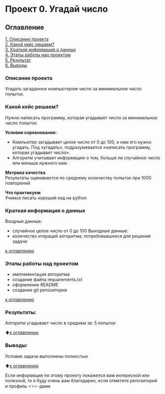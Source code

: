 # Проект 0. Угадай число

## Оглавление  
[1. Описание проекта](./README.md#Описание-проекта)  
[2. Какой кейс решаем?](./README.md#Какой-кейс-решаем)  
[3. Краткая информация о данных](./README.md#Краткая-информация-о-данных)  
[4. Этапы работы над проектом](./README.md#Этапы-работы-над-проектом)  
[5. Результат](./README.md#Результат)    
[6. Выводы](./README.md#Выводы) 

### Описание проекта    
Угадать загаданное компьютером число за минимальное число попыток.


### Какой кейс решаем?    
Нужно написать программу, которая угадывает число за минимальное число попыток

**Условия соревнования:**  
- Компьютер загадывает целое число от 0 до 100, и нам его нужно угадать. Под «угадать», подразумевается «написать программу, которая угадывает число».
- Алгоритм учитывает информацию о том, больше ли случайное число или меньше нужного нам.

**Метрика качества**     
Результаты оцениваются по среднему количеству попыток при 1000 повторений

**Что практикуем**     
Учимся писать хороший код на python


### Краткая информация о данных
Входные данные:
- случайное целое число от 0 до 100
Выходные данные:
- количество итераций алгоритма, потребовавшееся для решения задачи
  
[к оглавлению](./README.md#Оглавление)


### Этапы работы над проектом  
- имплементация алгоритма
- создание файла requarements.txt
- оформление README
- создание git репозитория

[к оглавлению](./README.md#Оглавление)

### Результаты:  
Алгоритм угадывает число в среднем за: 5 попыток

:arrow_up:[к оглавлению](./README.md#Оглавление)


### Выводы:  
Условия задачи выполнены полностью

:arrow_up:[к оглавлению](./README.md#Оглавление)


Если информация по этому проекту покажется вам интересной или полезной, то я буду очень вам благодарен, если отметите репозиторий и профиль ⭐️⭐️⭐️-дами